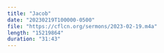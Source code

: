 ```yaml
---
title: "Jacob"
date: "20230219T100000-0500"
file: "https://cflcn.org/sermons/2023-02-19.m4a"
length: "15219864"
duration: "31:43"
---
```

